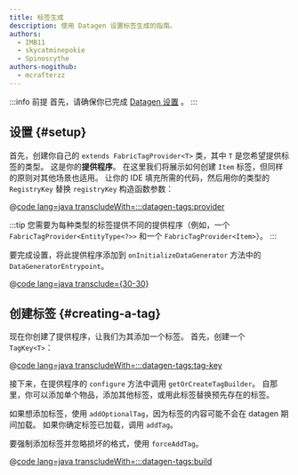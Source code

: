 ```yaml
---
title: 标签生成
description: 使用 Datagen 设置标签生成的指南。
authors:
  - IMB11
  - skycatminepokie
  - Spinoscythe
authors-nogithub:
  - mcrafterzz
---
```


:::info 前提
首先，请确保你已完成 [Datagen 设置](./setup) 。
:::

## 设置 {#setup}

首先，创建你自己的 `extends FabricTagProvider<T>` 类，其中 `T` 是您希望提供标签的类型。 这是你的**提供程序**。 在这里我们将展示如何创建 `Item` 标签，但同样的原则对其他场景也适用。 让你的 IDE 填充所需的代码，然后用你的类型的 `RegistryKey` 替换 `registryKey` 构造函数参数：

@[code lang=java transcludeWith=:::datagen-tags:provider](@/reference/1.21.8/src/client/java/com/example/docs/datagen/FabricDocsReferenceItemTagProvider.java)

:::tip
您需要为每种类型的标签提供不同的提供程序（例如，一个 `FabricTagProvider<EntityType<?>>` 和一个 `FabricTagProvider<Item>`）。
:::

要完成设置，将此提供程序添加到 `onInitializeDataGenerator` 方法中的 `DataGeneratorEntrypoint`。

@[code lang=java transclude={30-30}](@/reference/1.21.8/src/client/java/com/example/docs/datagen/FabricDocsReferenceDataGenerator.java)

## 创建标签 {#creating-a-tag}

现在你创建了提供程序，让我们为其添加一个标签。 首先，创建一个 `TagKey<T>`：

@[code lang=java transcludeWith=:::datagen-tags:tag-key](@/reference/1.21.8/src/client/java/com/example/docs/datagen/FabricDocsReferenceItemTagProvider.java)

接下来，在提供程序的 `configure` 方法中调用 `getOrCreateTagBuilder`。 自那里，你可以添加单个物品，添加其他标签，或用此标签替换预先存在的标签。

如果想添加标签，使用 `addOptionalTag`，因为标签的内容可能不会在 datagen 期间加载。 如果你确定标签已加载，调用 `addTag`。

要强制添加标签并忽略损坏的格式，使用 `forceAddTag`。

@[code lang=java transcludeWith=:::datagen-tags:build](@/reference/1.21.8/src/client/java/com/example/docs/datagen/FabricDocsReferenceItemTagProvider.java)
